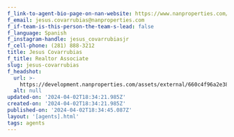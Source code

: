 ```yaml
---
f_link-to-agent-bio-page-on-nan-website: https://www.nanproperties.com/agents/104919-jesus-covarrubias
f_email: jesus.covarrubias@nanproperties.com
f_if-team-is-this-person-the-team-s-lead: false
f_language: Spanish
f_instagram-handle: jesus_covarrubiasjr
f_cell-phone: (281) 888-3212
title: Jesus Covarrubias
f_title: Realtor Associate
slug: jesus-covarrubias
f_headshot:
  url: >-
    https://development.nanproperties.com/assets/external/660c4f96a2e385eda83fc9e7_ebef1873feeef33a481d6f739394d97f.webp
  alt: null
updated-on: '2024-04-02T18:34:21.985Z'
created-on: '2024-04-02T18:34:21.985Z'
published-on: '2024-04-02T18:34:45.087Z'
layout: '[agents].html'
tags: agents
---
```



